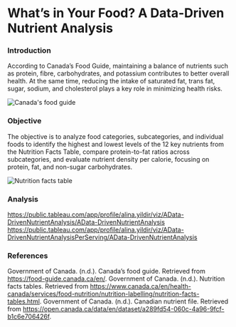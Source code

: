 # What’s in Your Food? A Data-Driven Nutrient Analysis

### Introduction
According to Canada’s Food Guide, maintaining a balance of nutrients such as protein, fibre, carbohydrates, and potassium contributes to better overall health. At the same time, reducing the intake of saturated fat, trans fat, sugar, sodium, and cholesterol plays a key role in minimizing health risks.

![Canada's food guide](https://github.com/yildiramdsa/nutrient_composition_of_common_foods_in_canada_analyzing_the_canadian_nutrient_file/blob/main/documents/vb-3.jpg)

### Objective
The objective is to analyze food categories, subcategories, and individual foods to identify the highest and lowest levels of the 12 key nutrients from the Nutrition Facts Table, compare protein-to-fat ratios across subcategories, and evaluate nutrient density per calorie, focusing on protein, fat, and non-sugar carbohydrates.

![Nutrition facts table](https://github.com/yildiramdsa/nutrient_composition_of_common_foods_in_canada_analyzing_the_canadian_nutrient_file/blob/main/documents/nutrition_facts_table.jpeg)

### Analysis
https://public.tableau.com/app/profile/alina.yildir/viz/AData-DrivenNutrientAnalysis/AData-DrivenNutrientAnalysis
https://public.tableau.com/app/profile/alina.yildir/viz/AData-DrivenNutrientAnalysisPerServing/AData-DrivenNutrientAnalysis

### References
Government of Canada. (n.d.). Canada’s food guide. Retrieved from https://food-guide.canada.ca/en/.
Government of Canada. (n.d.). Nutrition facts tables. Retrieved from https://www.canada.ca/en/health-canada/services/food-nutrition/nutrition-labelling/nutrition-facts-tables.html.
Government of Canada. (n.d.). Canadian nutrient file. Retrieved from https://open.canada.ca/data/en/dataset/a289fd54-060c-4a96-9fcf-b1c6e706426f.

